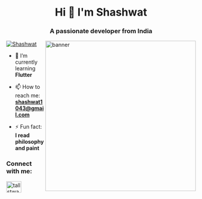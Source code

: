 <h1 align="center">Hi 👋 I'm Shashwat</h1>
<h3 align="center">A passionate developer from India</h3>

<img align = "right" alt = "banner" width = "400" src = "https://giffiles.alphacoders.com/222/222865.gif">


<p align="left"> <a href="https://twitter.com/shashwat_on_x" target="blank"><img src="https://img.shields.io/twitter/follow/tallstwae?logo=twitter&style=for-the-badge" alt="Shashwat" /></a> </p>


- 🌱 I’m currently learning **Flutter**


- 📫 How to reach me: **shashwat1043@gmail.com**

- ⚡ Fun fact: **I read philosophy and paint**

<h3 align="left">Connect with me:</h3>
<p align="left">
<a href="https://twitter.com/shashwat_on_x" target="blank"><img align="center" src="https://raw.githubusercontent.com/rahuldkjain/github-profile-readme-generator/master/src/images/icons/Social/twitter.svg" alt="tallstwae" height="30" width="40" /></a>
</p>


